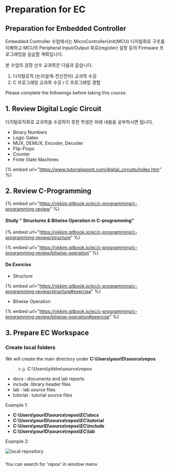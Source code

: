 # Preparation for EC

## Preparation for Embedded Controller



Embedded Controller 수업에서는 MicroControllerUnit(MCU) 디지털회로 구조를 이해하고 MCU의 Peripheral Input/Output 회로(register) 설정 등의 Firmware 프로그래밍을 실습할 계획입니다.

본 수업의 권장    선수 교과목은 다음과 같습니다.

1. 디지털로직 (논리설계-전산전자) 교과목 수강
2. C 프로그래밍 교과목  수강 /   C 프로그래밍 경험



Please complete the followings before taking this course.&#x20;



## **1. Review Digital Logic Circuit**

디지털로직회로 교과목을 수강하지 못한 학생은  아래 내용을 공부하시면 됩니다.

* Binary Numbers
* Logic Gates
* MUX, DEMUX, Encoder, Decoder
* Flip-Flops
* Counter
* Finite State Machines&#x20;

{% embed url="https://www.tutorialspoint.com/digital_circuits/index.htm" %}

## **2. Review C-Programming**

{% embed url="https://ykkim.gitbook.io/ec/c-programming/c-programming-review" %}

#### **Study " Structures & Bitwise Operation in C-programming"**

{% embed url="https://ykkim.gitbook.io/ec/c-programming/c-programming-review/structure" %}

{% embed url="https://ykkim.gitbook.io/ec/c-programming/c-programming-review/bitwise-operation" %}

#### &#x20;**Do Exercise**

* Structure&#x20;

{% embed url="https://ykkim.gitbook.io/ec/c-programming/c-programming-review/structure#exercise" %}

* Bitwise Operation

{% embed url="https://ykkim.gitbook.io/ec/c-programming/c-programming-review/bitwise-operation#exercise" %}

## 3. Prepare EC  Workspace

### Create local folders

We will create the main directory under **C:\Users\yourID\source\repos**

> e.g. **C:\Users\ykkim\source\repos**

* docs : documents and lab reports
* include :library header files
* lab :  lab source files &#x20;
* tutorial :  tutorial source files

Example 1:

* **C:\Users\yourID\source\repos\EC\docs**
* **C:\Users\yourID\source\repos\EC\tutorial**
* **C:\Users\yourID\source\repos\EC\include**
* **C:\Users\yourID\source\repos\EC\lab**



Example 2:

![local repository](https://user-images.githubusercontent.com/91526930/191554413-5ac21137-b68f-4792-8b42-e2ef27aec442.png)

###

You can search for 'repos' in window menu

<figure><img src="https://user-images.githubusercontent.com/38373000/185348195-07f482ba-3aac-4fc8-8298-9928f06fc534.png" alt=""><figcaption></figcaption></figure>
